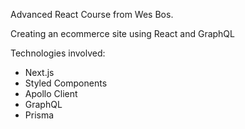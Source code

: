 Advanced React Course from Wes Bos.

Creating an ecommerce site using React and GraphQL

Technologies involved:

- Next.js
- Styled Components
- Apollo Client
- GraphQL
- Prisma
